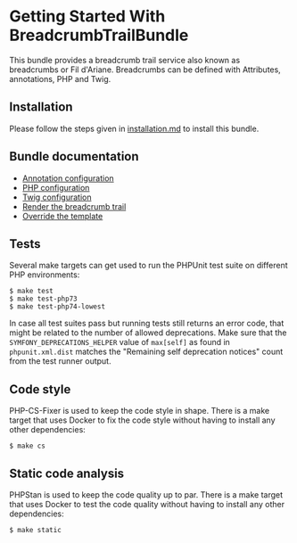 Getting Started With BreadcrumbTrailBundle
==========================================

This bundle provides a breadcrumb trail service also known as breadcrumbs or Fil d'Ariane.
Breadcrumbs can be defined with Attributes, annotations, PHP and Twig.

## Installation

Please follow the steps given in [installation.md](src/Resources/doc/installation.md) to install this bundle.

## Bundle documentation

- [Annotation configuration](src/Resources/doc/annotation_configuration.md)
- [PHP configuration](src/Resources/doc/php_configuration.md)
- [Twig configuration](src/Resources/doc/twig_configuration.md)
- [Render the breadcrumb trail](src/Resources/doc/rendering.md)
- [Override the template](src/Resources/doc/override_template.md)

## Tests

Several make targets can get used to run the PHPUnit test suite on different PHP environments:

```
$ make test
$ make test-php73
$ make test-php74-lowest
```

In case all test suites pass but running tests still returns an error code, that
might be related to the number of allowed deprecations. Make sure that the
`SYMFONY_DEPRECATIONS_HELPER` value of `max[self]` as found in `phpunit.xml.dist`
matches the "Remaining self deprecation notices" count from the test runner output.

## Code style

PHP-CS-Fixer is used to keep the code style in shape. There is a make target that uses Docker to fix
the code style without having to install any other dependencies:

```
$ make cs
```

## Static code analysis

PHPStan is used to keep the code quality up to par. There is a make target that uses Docker to test
the code quality without having to install any other dependencies:

```
$ make static
```

